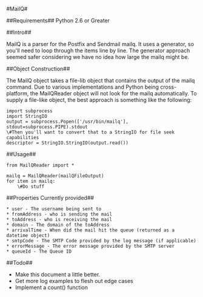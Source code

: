 
#MailQ#

##Requirements##
Python 2.6 or Greater

##Intro##

MailQ is a parser for the Postfix and Sendmail mailq. It uses a generator, so you'll need to loop through the items line by line. The generator approach seemed safer considering
we have no idea how large the mailq might be. 


##Object Construction##

The MailQ object takes a file-lib object that contains the output of the mailq command. Due to various implementations and Python being cross-platform, the MailQReader object will not look for the mailq automatically. To supply a file-like object, the best approach is something like the following:
	
	import subprocess
	import StringIO
	output = subprocess.Popen(['/usr/bin/mailq'], stdout=subprocess.PIPE).stdout
	\#Then you'll want to convert that to a StringIO for file seek capabilities
	descriptor = StringIO.StringIO(output.read())


##Usage##

	from MailQReader import *
	
	mailq = MailQReader(mailQFileOutput)
	for item in mailq:
		\#Do stuff

##Properties Currently provided##

 
	* user - The username being sent to
	* fromAddress - who is sending the mail
	* toAddress - who is receiving the mail
	* domain - The domain of the toAddress
	* arrivalTime - When did the mail hit the queue (returned as a datetime object)
	* smtpCode - The SMTP Code provided by the log message (if applicable)
	* errorMessage - The error message provided by the SMTP server
	* queueId - The Queue ID

##Todo##

* Make this document a little better. 
* Get more log examples to flesh out edge cases
* Implement a count() function 
